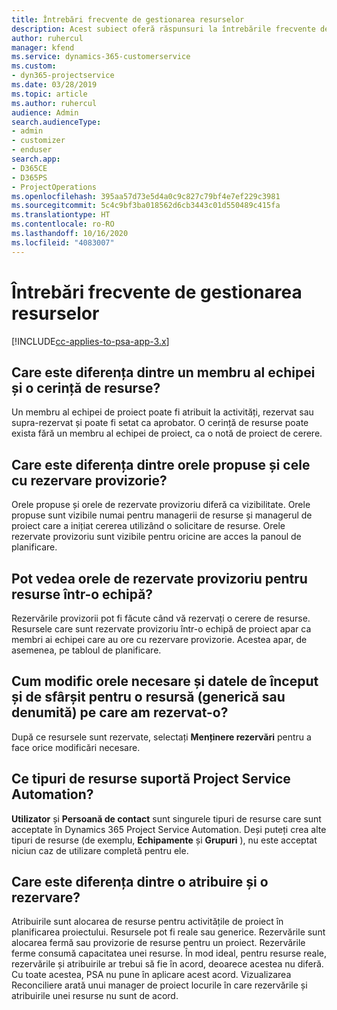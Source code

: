 ```yaml
---
title: Întrebări frecvente de gestionarea resurselor
description: Acest subiect oferă răspunsuri la întrebările frecvente despre gestionarea resurselor.
author: ruhercul
manager: kfend
ms.service: dynamics-365-customerservice
ms.custom:
- dyn365-projectservice
ms.date: 03/28/2019
ms.topic: article
ms.author: ruhercul
audience: Admin
search.audienceType:
- admin
- customizer
- enduser
search.app:
- D365CE
- D365PS
- ProjectOperations
ms.openlocfilehash: 395aa57d73e5d4a0c9c827c79bf4e7ef229c3981
ms.sourcegitcommit: 5c4c9bf3ba018562d6cb3443c01d550489c415fa
ms.translationtype: HT
ms.contentlocale: ro-RO
ms.lasthandoff: 10/16/2020
ms.locfileid: "4083007"
---
```

# <a name="resource-management-faq"></a>Întrebări frecvente de gestionarea resurselor

[!INCLUDE[cc-applies-to-psa-app-3.x](../includes/cc-applies-to-psa-app-3x.md)]

## <a name="what-is-the-difference-between-a-team-member-and-a-resource-requirement"></a>Care este diferența dintre un membru al echipei și o cerință de resurse?

Un membru al echipei de proiect poate fi atribuit la activități, rezervat sau supra-rezervat și poate fi setat ca aprobator. O cerință de resurse poate exista fără un membru al echipei de proiect, ca o notă de proiect de cerere. 

## <a name="what-is-the-difference-between-proposed-and-soft-booked-hours"></a>Care este diferența dintre orele propuse și cele cu rezervare provizorie?

Orele propuse și orele de rezervate provizoriu diferă ca vizibilitate. Orele propuse sunt vizibile numai pentru managerii de resurse și managerul de proiect care a inițiat cererea utilizând o solicitare de resurse. Orele rezervate provizoriu sunt vizibile pentru oricine are acces la panoul de planificare.

## <a name="how-can-i-see-the-soft-booked-hours-for-resources-on-a-team"></a>Pot vedea orele de rezervate provizoriu pentru resurse într-o echipă?

Rezervările provizorii pot fi făcute când vă rezervați o cerere de resurse. Resursele care sunt rezervate provizoriu într-o echipă de proiect apar ca membri ai echipei care au ore cu rezervare provizorie. Acestea apar, de asemenea, pe tabloul de planificare.

## <a name="how-do-i-change-the-required-hours-and-the-start-and-end-dates-for-a-resource-generic-or-named-that-i-booked"></a>Cum modific orele necesare și datele de început și de sfârșit pentru o resursă (generică sau denumită) pe care am rezervat-o?

După ce resursele sunt rezervate, selectați **Menținere rezervări** pentru a face orice modificări necesare.

## <a name="what-resources-types-does-project-service-automation-support"></a>Ce tipuri de resurse suportă Project Service Automation?

**Utilizator** și **Persoană de contact** sunt singurele tipuri de resurse care sunt acceptate în Dynamics 365 Project Service Automation. Deși puteți crea alte tipuri de resurse (de exemplu, **Echipamente** și **Grupuri** ), nu este acceptat niciun caz de utilizare completă pentru ele.

## <a name="what-is-the-difference-between-an-assignment-and-a-booking"></a>Care este diferența dintre o atribuire și o rezervare?

Atribuirile sunt alocarea de resurse pentru activitățile de proiect în planificarea proiectului. Resursele pot fi reale sau generice. Rezervările sunt alocarea fermă sau provizorie de resurse pentru un proiect. Rezervările ferme consumă capacitatea unei resurse. În mod ideal, pentru resurse reale, rezervările și atribuirile ar trebui să fie în acord, deoarece acestea nu diferă. Cu toate acestea, PSA nu pune în aplicare acest acord. Vizualizarea Reconciliere arată unui manager de proiect locurile în care rezervările și atribuirile unei resurse nu sunt de acord.
